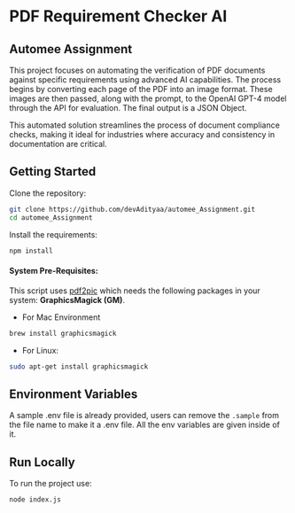 
# PDF Requirement Checker AI
## Automee Assignment
This project focuses on automating the verification of PDF documents against specific requirements using advanced AI capabilities. The process begins by converting each page of the PDF into an image format. These images are then passed, along with the prompt, to the OpenAI GPT-4 model through the API for evaluation. The final output is a JSON Object.


This automated solution streamlines the process of document compliance checks, making it ideal for industries where accuracy and consistency in documentation are critical.


## Getting Started
Clone the repository:
```bash
git clone https://github.com/devAdityaa/automee_Assignment.git
cd automee_Assignment
```
Install the requirements:
```bash
npm install
```

#### System Pre-Requisites:
This script uses [pdf2pic](https://www.npmjs.com/package/pdf2pic) which needs the following packages in your system:
**GraphicsMagick (GM)**.

- For Mac Environment
```bash
brew install graphicsmagick
```
- For Linux:
```bash
sudo apt-get install graphicsmagick
```



## Environment Variables

A sample .env file is already provided, users can remove the `.sample` from the file name to make it a .env file.
All the env variables are given inside of it.




## Run Locally
To run the project use:
```bash
node index.js
```

